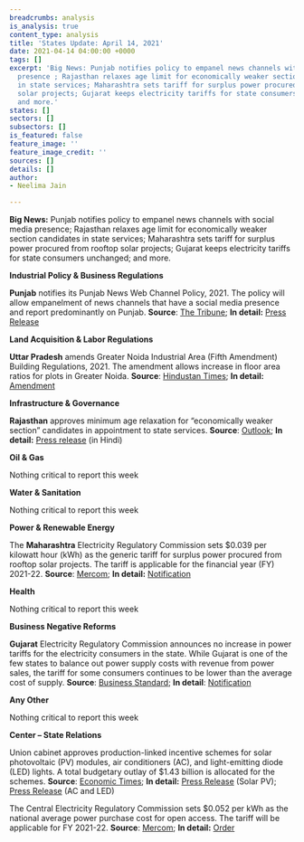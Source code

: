 ```yaml
---
breadcrumbs: analysis
is_analysis: true
content_type: analysis
title: 'States Update: April 14, 2021'
date: 2021-04-14 04:00:00 +0000
tags: []
excerpt: 'Big News: Punjab notifies policy to empanel news channels with social media
  presence ; Rajasthan relaxes age limit for economically weaker section candidates
  in state services; Maharashtra sets tariff for surplus power procured from rooftop
  solar projects; Gujarat keeps electricity tariffs for state consumers unchanged;
  and more.'
states: []
sectors: []
subsectors: []
is_featured: false
feature_image: ''
feature_image_credit: ''
sources: []
details: []
author:
- Neelima Jain

---
```

**Big News:** Punjab notifies policy to empanel news channels with social media presence; Rajasthan relaxes age limit for economically weaker section candidates in state services; Maharashtra sets tariff for surplus power procured from rooftop solar projects; Gujarat keeps electricity tariffs for state consumers unchanged; and more.

**Industrial Policy & Business Regulations**

**Punjab** notifies its Punjab News Web Channel Policy, 2021. The policy will allow empanelment of news channels that have a social media presence and report predominantly on Punjab. **Source**: [The Tribune](https://www.tribuneindia.com/news/punjab/punjab-govt-notifies-news-web-channel-policy-235596); **In detail:** [Press Release](http://www.diprpunjab.gov.in/?q=content/punjab-government-notifies-punjab-news-web-channel-policy-2021)

**Land Acquisition & Labor Regulations**

**Uttar Pradesh** amends Greater Noida Industrial Area (Fifth Amendment) Building Regulations, 2021. The amendment allows increase in floor area ratios for plots in Greater Noida. **Source**: [Hindustan Times](https://www.hindustantimes.com/cities/noida-news/up-govt-allows-increase-in-floor-area-ratio-for-plots-in-greater-noidaofficials-101617817588559.html); **In detail:** [Amendment](https://www.greaternoidaauthority.in/files/attachments/bylaws_amendment_5_8321.pdf)

**Infrastructure & Governance**

**Rajasthan** approves minimum age relaxation for “economically weaker section” candidates in appointment to state services. **Source**: [Outlook](https://www.outlookindia.com/newsscroll/rajasthan-govt-approves-age-relaxation-for-ews-category-candidates-in-state-services/2060503); **In detail:** [Press release](https://dipr.rajasthan.gov.in/content/dipr/en/news-detail.226032.html) (in Hindi)

**Oil & Gas**

Nothing critical to report this week

**Water & Sanitation**

Nothing critical to report this week

**Power & Renewable Energy**

The **Maharashtra** Electricity Regulatory Commission sets $0.039 per kilowatt hour (kWh) as the generic tariff for surplus power procured from rooftop solar projects. The tariff is applicable for the financial year (FY) 2021-22. **Source**: [Mercom](https://mercomindia.com/maharashtra-generic-tariff-rooftop-solar-projects/); **In detail:** [Notification](https://www.merc.gov.in/faces/merc/common/outputClient.xhtml)

**Health**

Nothing critical to report this week

**Business Negative Reforms**

**Gujarat** Electricity Regulatory Commission announces no increase in power tariffs for the electricity consumers in the state. While Gujarat is one of the few states to balance out power supply costs with revenue from power sales, the tariff for some consumers continues to be lower than the average cost of supply. **Source**: [Business Standard](https://www.business-standard.com/article/economy-policy/gujarat-no-hike-in-power-tariff-for-consumers-of-state-discoms-121040501106_1.html); **In detail**: [Notification](https://gercin.org/wp-content/uploads/2021/04/Tariff-Press-Note-April-2021.pdf)

**Any Other**

Nothing critical to report this week

**Center – State Relations**

Union cabinet approves production-linked incentive schemes for solar photovoltaic (PV) modules, air conditioners (AC), and light-emitting diode (LED) lights. A total budgetary outlay of $1.43 billion is allocated for the schemes. **Source**: [Economic Times](https://energy.economictimes.indiatimes.com/news/renewable/cabinet-okays-rs-4500-crore-pli-scheme-to-boost-solar-equipment-manufacturing/81952568); **In detail:** [Press Release](https://www.pib.gov.in/PressReleasePage.aspx?PRID=1710114) (Solar PV); [Press Release](https://pib.gov.in/PressReleasePage.aspx?PRID=1710116) (AC and LED)

The Central Electricity Regulatory Commission sets $0.052 per kWh as the national average power purchase cost for open access. The tariff will be applicable for FY 2021-22. **Source**: [Mercom](https://mercomindia.com/average-power-purchase-cost-open-access-solar/); **In detail:** [Order](http://www.cercind.gov.in/2021/orders/01-SM-2021.pdf)